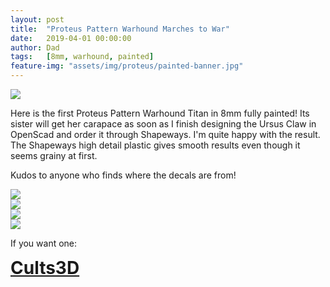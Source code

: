 ```yaml
---
layout: post
title:  "Proteus Pattern Warhound Marches to War"
date:   2019-04-01 00:00:00
author: Dad
tags:   [8mm, warhound, painted]
feature-img: "assets/img/proteus/painted-banner.jpg"
---
```


<div class="row">
  <div class="col-1-1">
  	<img src="{{ site.baseurl }}/assets/img/proteus/IMG_0376.jpg"/>
  </div>
</div><!-- /.row -->

Here is the first Proteus Pattern Warhound Titan in 8mm fully painted! Its sister will get her carapace as soon as I finish designing the Ursus Claw in OpenScad and order it through Shapeways. I'm quite happy with the result. The Shapeways high detail plastic gives smooth results even though it seems grainy at first.

Kudos to anyone who finds where the decals are from!


<div class="row">
  <div class="col-1-2">
  	<img src="{{ site.baseurl }}/assets/img/proteus/IMG_0375.jpg"/>
  </div>
  <div class="col-1-2">
  	<img src="{{ site.baseurl }}/assets/img/proteus/IMG_0377.jpg"/>
  </div>
</div><!-- /.row -->
<div class="row">
  <div class="col-1-2">
  	<img src="{{ site.baseurl }}/assets/img/proteus/IMG_0378.jpg"/>
  </div>
  <div class="col-1-2">
  	<img src="{{ site.baseurl }}/assets/img/proteus/IMG_0379.jpg"/>
  </div>
</div><!-- /.row -->

If you want one:

<div class="row">
  <div class="col-1-2 centered" style="font-weight: bold; font-size: 200%">
    <a class="button" href="https://cults3d.com/en/users/adeptusdad/3d-models">Cults3D</a>
  </div>
</div><!-- /.row -->